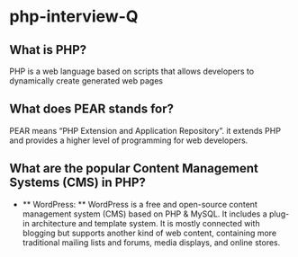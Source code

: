 # php-interview-Q


## What is PHP? 
PHP is a web language based on scripts that allows developers to
dynamically create generated web pages

## What does PEAR stands for? 
PEAR means “PHP Extension and Application Repository”. it extends
PHP and provides a higher level of programming for web developers.


## What are the popular Content Management Systems (CMS) in PHP?

- ** WordPress: ** WordPress is a free and open-source content management system (CMS) based on PHP & MySQL. It includes a plug-in architecture and template system. It is mostly connected with blogging but supports another kind of web content, containing more traditional mailing lists and forums, media displays, and online stores.
